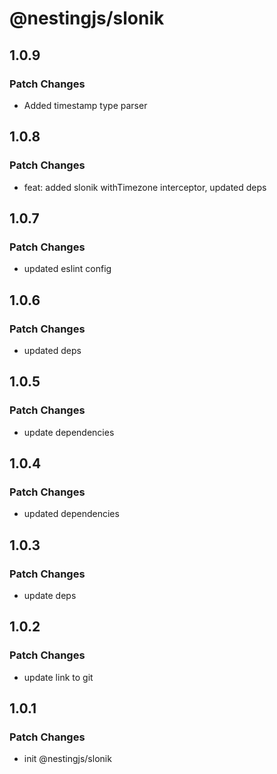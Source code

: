 # @nestingjs/slonik

## 1.0.9

### Patch Changes

- Added timestamp type parser

## 1.0.8

### Patch Changes

- feat: added slonik withTimezone interceptor, updated deps

## 1.0.7

### Patch Changes

- updated eslint config

## 1.0.6

### Patch Changes

- updated deps

## 1.0.5

### Patch Changes

- update dependencies

## 1.0.4

### Patch Changes

- updated dependencies

## 1.0.3

### Patch Changes

- update deps

## 1.0.2

### Patch Changes

- update link to git

## 1.0.1

### Patch Changes

- init @nestingjs/slonik

